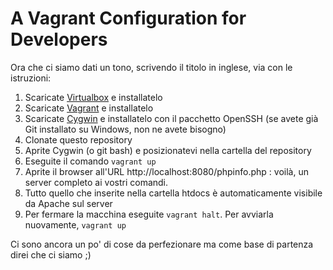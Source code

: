 # A Vagrant Configuration for Developers

Ora che ci siamo dati un tono, scrivendo il titolo in inglese, via con le istruzioni:

1. Scaricate [Virtualbox](https://www.virtualbox.org/wiki/Downloads) e installatelo
2. Scaricate [Vagrant](http://www.vagrantup.com/) e installatelo
3. Scaricate [Cygwin](http://cygwin.com/) e installatelo con il pacchetto OpenSSH (se avete già Git installato su Windows, non ne avete bisogno)
4. Clonate questo repository
5. Aprite Cygwin (o git bash) e posizionatevi nella cartella del repository
6. Eseguite il comando `vagrant up`
7. Aprite il browser all'URL http://localhost:8080/phpinfo.php : voilà, un server completo ai vostri comandi.
8. Tutto quello che inserite nella cartella htdocs è automaticamente visibile da Apache sul server
9. Per fermare la macchina eseguite `vagrant halt`. Per avviarla nuovamente, `vagrant up`

Ci sono ancora un po' di cose da perfezionare ma come base di partenza direi che ci siamo ;)